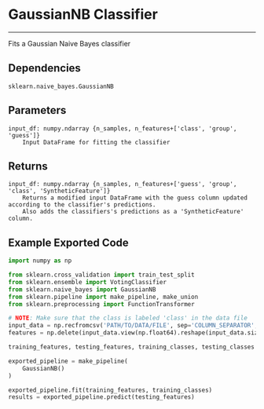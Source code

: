 # GaussianNB Classifier
* * *

Fits a Gaussian Naive Bayes classifier

## Dependencies
    sklearn.naive_bayes.GaussianNB

Parameters
----------
    input_df: numpy.ndarray {n_samples, n_features+['class', 'group', 'guess']}
        Input DataFrame for fitting the classifier

Returns
-------
    input_df: numpy.ndarray {n_samples, n_features+['guess', 'group', 'class', 'SyntheticFeature']}
        Returns a modified input DataFrame with the guess column updated according to the classifier's predictions.
        Also adds the classifiers's predictions as a 'SyntheticFeature' column.


Example Exported Code
---------------------

```Python
import numpy as np

from sklearn.cross_validation import train_test_split
from sklearn.ensemble import VotingClassifier
from sklearn.naive_bayes import GaussianNB
from sklearn.pipeline import make_pipeline, make_union
from sklearn.preprocessing import FunctionTransformer

# NOTE: Make sure that the class is labeled 'class' in the data file
input_data = np.recfromcsv('PATH/TO/DATA/FILE', sep='COLUMN_SEPARATOR', dtype=np.float64)
features = np.delete(input_data.view(np.float64).reshape(input_data.size, -1), input_data.dtype.names.index('class'), axis=1)

training_features, testing_features, training_classes, testing_classes =     train_test_split(features, tpot_data['class'], random_state=42)

exported_pipeline = make_pipeline(
    GaussianNB()
)

exported_pipeline.fit(training_features, training_classes)
results = exported_pipeline.predict(testing_features)
```
